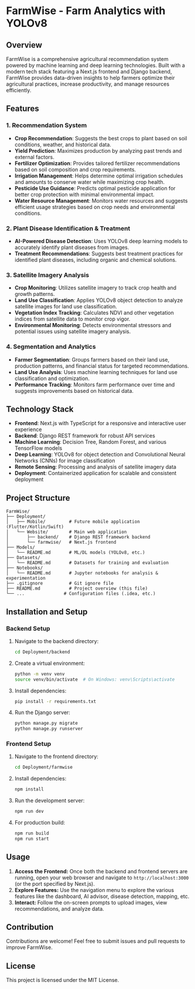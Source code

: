 # FarmWise - Farm Analytics with YOLOv8

## Overview
FarmWise is a comprehensive agricultural recommendation system powered by machine learning and deep learning technologies. Built with a modern tech stack featuring a Next.js frontend and Django backend, FarmWise provides data-driven insights to help farmers optimize their agricultural practices, increase productivity, and manage resources efficiently.

## Features

### 1. Recommendation System
- **Crop Recommendation**: Suggests the best crops to plant based on soil conditions, weather, and historical data.
- **Yield Prediction**: Maximizes production by analyzing past trends and external factors.
- **Fertilizer Optimization**: Provides tailored fertilizer recommendations based on soil composition and crop requirements.
- **Irrigation Management**: Helps determine optimal irrigation schedules and amounts to conserve water while maximizing crop health.
- **Pesticide Use Guidance**: Predicts optimal pesticide application for better crop protection with minimal environmental impact.
- **Water Resource Management**: Monitors water resources and suggests efficient usage strategies based on crop needs and environmental conditions.

### 2. Plant Disease Identification & Treatment
- **AI-Powered Disease Detection**: Uses YOLOv8 deep learning models to accurately identify plant diseases from images.
- **Treatment Recommendations**: Suggests best treatment practices for identified plant diseases, including organic and chemical solutions.

### 3. Satellite Imagery Analysis
- **Crop Monitoring**: Utilizes satellite imagery to track crop health and growth patterns.
- **Land Use Classification**: Applies YOLOv8 object detection to analyze satellite images for land use classification.
- **Vegetation Index Tracking**: Calculates NDVI and other vegetation indices from satellite data to monitor crop vigor.
- **Environmental Monitoring**: Detects environmental stressors and potential issues using satellite imagery analysis.

### 4. Segmentation and Analytics
- **Farmer Segmentation**: Groups farmers based on their land use, production patterns, and financial status for targeted recommendations.
- **Land Use Analysis**: Uses machine learning techniques for land use classification and optimization.
- **Performance Tracking**: Monitors farm performance over time and suggests improvements based on historical data.

## Technology Stack
- **Frontend**: Next.js with TypeScript for a responsive and interactive user experience
- **Backend**: Django REST framework for robust API services
- **Machine Learning**: Decision Tree, Random Forest, and various TensorFlow models
- **Deep Learning**: YOLOv8 for object detection and Convolutional Neural Networks (CNNs) for image classification
- **Remote Sensing**: Processing and analysis of satellite imagery data
- **Deployment**: Containerized application for scalable and consistent deployment

## Project Structure
```
FarmWise/
├── Deployment/
│   ├── Mobile/         # Future mobile application (Flutter/Kotlin/Swift)
│   └── Website/        # Main web application
│       ├── backend/    # Django REST framework backend
│       └── farmwise/   # Next.js frontend
├── Models/
│   └── README.md       # ML/DL models (YOLOv8, etc.)
├── Datasets/
│   └── README.md       # Datasets for training and evaluation
├── Notebooks/
│   └── README.md       # Jupyter notebooks for analysis & experimentation
├── .gitignore          # Git ignore file
├── README.md           # Project overview (this file)
└── ...               # Configuration files (.idea, etc.)
```

## Installation and Setup

### Backend Setup
1. Navigate to the backend directory:
   ```bash
   cd Deployment/backend
   ```
2. Create a virtual environment:
   ```bash
   python -m venv venv
   source venv/bin/activate  # On Windows: venv\Scripts\activate
   ```
3. Install dependencies:
   ```bash
   pip install -r requirements.txt
   ```
4. Run the Django server:
   ```bash
   python manage.py migrate
   python manage.py runserver
   ```

### Frontend Setup
1. Navigate to the frontend directory:
   ```bash
   cd Deployment/farmwise
   ```
2. Install dependencies:
   ```bash
   npm install
   ```
3. Run the development server:
   ```bash
   npm run dev
   ```
4. For production build:
   ```bash
   npm run build
   npm run start
   ```

## Usage

1.  **Access the Frontend:** Once both the backend and frontend servers are running, open your web browser and navigate to `http://localhost:3000` (or the port specified by Next.js).
2.  **Explore Features:** Use the navigation menu to explore the various features like the dashboard, AI advisor, disease detection, mapping, etc.
3.  **Interact:** Follow the on-screen prompts to upload images, view recommendations, and analyze data.

## Contribution
Contributions are welcome! Feel free to submit issues and pull requests to improve FarmWise.

## License
This project is licensed under the MIT License.

